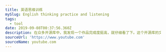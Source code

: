 ```yaml
---
title: 英语思维训练
mySlug: English thinking practice and listening
tags:
  - tool
date: 2019-09-08T00:37:56.360Z
description: 在众多开源库中，我发现一个作品完成度挺高，就仔细看了下。这个开源库的文档站点在风格上具有高度个性化的审美溢出，比如在文档里放自拍和作者喜欢的书籍摘抄。
sourceUrl: 'https://www.youtube.com'
sourceName: youtube.com
---
```


